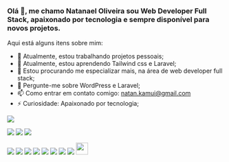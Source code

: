 ### Olá 👋, me chamo Natanael Oliveira sou Web Developer Full Stack, apaixonado por tecnologia e sempre disponível para novos projetos.

Aqui está alguns itens sobre mim:

- 🔭 Atualmente, estou trabalhando projetos pessoais;
- 🌱 Atualmente, estou aprendendo Tailwind css e Laravel;
- 🤔 Estou procurando me especializar mais, na área  de web developer full stack;
- 💬 Pergunte-me sobre WordPress e Laravel;
- 📫 Como entrar em contato comigo: <a href="mailto:natan.kamui@gmail.com">natan.kamui@gmail.com</a>
- ⚡ Curiosidade:  Apaixonado por tecnologia;

<img src="https://miro.medium.com/max/680/1*VON9gHTrzeHZbHfXsqfzEA.gif">

<a href="https://www.linkedin.com/in/natanael-oliveira-b0ba181ba/" rel="nofollow"><img src="https://img.shields.io/badge/linkedin-%230077B5.svg?&style=for-the-badge&logo=linkedin&logoColor=white"/></a> <a href="https://www.facebook.com/Natanaell.Aguiar/" rel="nofollow"><img src = "https://img.shields.io/badge/facebook-%231877F2.svg?&style=for-the-badge&logo=facebook&logoColor=white"></a> <a href="https://api.whatsapp.com/send?phone=5586988442444" rel="nofollow"><img src="https://img.shields.io/badge/WhatsApp-25D366?style=for-the-badge&logo=whatsapp&logoColor=white"></a>

<a href="#"><img src="https://img.shields.io/badge/PHP-777BB4?style=for-the-badge&logo=php&logoColor=white"></a> <a href="#"><img src="https://img.shields.io/badge/Laravel-FF2D20?style=for-the-badge&logo=laravel&logoColor=white"></a> <a href="#"><img src="https://img.shields.io/badge/JavaScript-323330?style=for-the-badge&logo=javascript&logoColor=F7DF1E"></a> <a href="#"><img src="https://img.shields.io/badge/jQuery-0769AD?style=for-the-badge&logo=jquery&logoColor=white"></a> <a href="#"><img src="https://img.shields.io/badge/HTML5-E34F26?style=for-the-badge&logo=html5&logoColor=white"></a> <a href="#"><img src="https://img.shields.io/badge/CSS3-1572B6?style=for-the-badge&logo=css3&logoColor=white"></a> <a href="#"><img src="https://img.shields.io/badge/Sass-CC6699?style=for-the-badge&logo=sass&logoColor=white"></a> <a href="#"><img src="https://img.shields.io/badge/Bootstrap-563D7C?style=for-the-badge&logo=bootstrap&logoColor=white"></a> <a href="#" target="_blank"><img src="https://upload.wikimedia.org/wikipedia/commons/thumb/2/20/WordPress_logo.svg/1280px-WordPress_logo.svg.png" style="height:28px;"></a>


